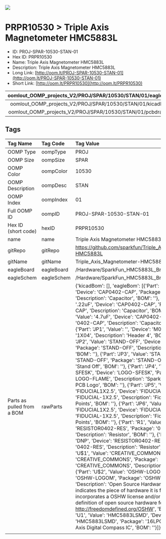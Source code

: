 


  
![][im]
# PRPR10530 > Triple Axis Magnetometer HMC5883L

- ID: PROJ-SPAR-10530-STAN-01
- Hex ID: PRPR10530
- Name: Triple Axis Magnetometer HMC5883L
- Description: Triple Axis Magnetometer HMC5883L
- Long Link: [http://oom.lt/PROJ-SPAR-10530-STAN-01](http://oom.lt/PROJ-SPAR-10530-STAN-01)
- Short Link: [http://oom.lt/PRPR10530](http://oom.lt/PRPR10530)
  

|oomlout_OOMP_projects_V2/PROJ/SPAR/10530/STAN/01/eagleImage.png|oomlout_OOMP_projects_V2/PROJ/SPAR/10530/STAN/01/eagleSchemImage.png|oomlout_OOMP_projects_V2/PROJ/SPAR/10530/STAN/01/kicadPcb3dFront.png|oomlout_OOMP_projects_V2/PROJ/SPAR/10530/STAN/01/kicadPcb3dBack.png|
| :---: | :---: | :---: | :---: |
|oomlout_OOMP_projects_V2/PROJ/SPAR/10530/STAN/01/kicadPcb3d.png|oomlout_OOMP_projects_V2/PROJ/SPAR/10530/STAN/01/bomBack.png|oomlout_OOMP_projects_V2/PROJ/SPAR/10530/STAN/01/bomFront.png|oomlout_OOMP_projects_V2/PROJ/SPAR/10530/STAN/01/pcbdraw.svg|
|oomlout_OOMP_projects_V2/PROJ/SPAR/10530/STAN/01/pcbdrawBack.svg||||

## Tags
  

|Tag Name|Tag Code|Tag Value|
| :--- | :--- | :--- |
|OOMP Type|oompType|PROJ|
|OOMP Size|oompSize|SPAR|
|OOMP Color|oompColor|10530|
|OOMP Description|oompDesc|STAN|
|OOMP Index|oompIndex|01|
|Full OOMP ID|oompID|PROJ-SPAR-10530-STAN-01|
|Hex ID (short code)|hexID|PRPR10530|
|name|name|Triple Axis Magnetometer HMC5883L|
|gitRepo|gitRepo|https://github.com/sparkfun/Triple_Axis_Magnetometer-HMC5883L|
|gitName|gitName|Triple_Axis_Magnetometer-HMC5883L|
|eagleBoard|eagleBoard|/Hardware/SparkFun_HMC5883L_Breakout.brd|
|eagleSchem|eagleSchem|/Hardware/SparkFun_HMC5883L_Breakout.sch|
|Parts as pulled from a BOM|rawParts|{'kicadBom': [], 'eagleBom': [{'Part': 'C1', 'Value': '.1uF', 'Device': 'CAP0402-CAP', 'Package': '0402-CAP', 'Description': 'Capacitor', 'BOM': ''}, {'Part': 'C2', 'Value': '.22uF', 'Device': 'CAP0402-CAP', 'Package': '0402-CAP', 'Description': 'Capacitor', 'BOM': ''}, {'Part': 'C3', 'Value': '4.7uF', 'Device': 'CAP0402-CAP', 'Package': '0402-CAP', 'Description': 'Capacitor', 'BOM': ''}, {'Part': 'JP1', 'Value': '', 'Device': 'M04PTH', 'Package': '1X04', 'Description': 'Header 4', 'BOM': ''}, {'Part': 'JP2', 'Value': 'STAND-OFF', 'Device': 'STAND-OFF', 'Package': 'STAND-OFF', 'Description': 'Stand Off', 'BOM': ''}, {'Part': 'JP3', 'Value': 'STAND-OFF', 'Device': 'STAND-OFF', 'Package': 'STAND-OFF', 'Description': 'Stand Off', 'BOM': ''}, {'Part': 'JP4', 'Value': 'LOGO-SFESK', 'Device': 'LOGO-SFESK', 'Package': 'SFE-LOGO-FLAME', 'Description': 'Spark Fun Electronics PCB Logo', 'BOM': ''}, {'Part': 'JP5', 'Value': 'FIDUCIAL1X2.5', 'Device': 'FIDUCIAL1X2.5', 'Package': 'FIDUCIAL-1X2.5', 'Description': 'Fiducial Alignment Points', 'BOM': ''}, {'Part': 'JP6', 'Value': 'FIDUCIAL1X2.5', 'Device': 'FIDUCIAL1X2.5', 'Package': 'FIDUCIAL-1X2.5', 'Description': 'Fiducial Alignment Points', 'BOM': ''}, {'Part': 'R1', 'Value': 'DNP', 'Device': 'RESISTOR0402-RES', 'Package': '0402-RES', 'Description': 'Resistor', 'BOM': ''}, {'Part': 'R2', 'Value': 'DNP', 'Device': 'RESISTOR0402-RES', 'Package': '0402-RES', 'Description': 'Resistor', 'BOM': ''}, {'Part': 'U$1', 'Value': 'CREATIVE_COMMONS', 'Device': 'CREATIVE_COMMONS', 'Package': 'CREATIVE_COMMONS', 'Description': '', 'BOM': ''}, {'Part': 'U$2', 'Value': 'OSHW-LOGOM', 'Device': 'OSHW-LOGOM', 'Package': 'OSHW-LOGO-M', 'Description': 'Open Source Hardware Logo This logo indicates the piece of hardware it is found on incorporates a OSHW license and/or adheres to the definition of open source hardware found here: http://freedomdefined.org/OSHW', 'BOM': ''}, {'Part': 'U1', 'Value': 'HMC5883LSMD', 'Device': 'HMC5883LSMD', 'Package': '16LPCC', 'Description': '3 Axis Digital Compass IC', 'BOM': ''}]}|
||||



[im]: PROJ/SPAR/10530/STAN/01/kicadPcb3d_450.png
